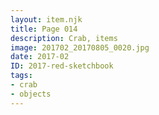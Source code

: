 ```yaml
---
layout: item.njk
title: Page 014
description: Crab, items
image: 201702_20170805_0020.jpg
date: 2017-02
ID: 2017-red-sketchbook
tags:  
- crab 
- objects
---
```

